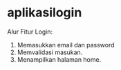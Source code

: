# aplikasilogin
Alur Fitur Login:
1. Memasukkan email dan password
2. Memvalidasi masukan.
3. Menampilkan halaman home.
